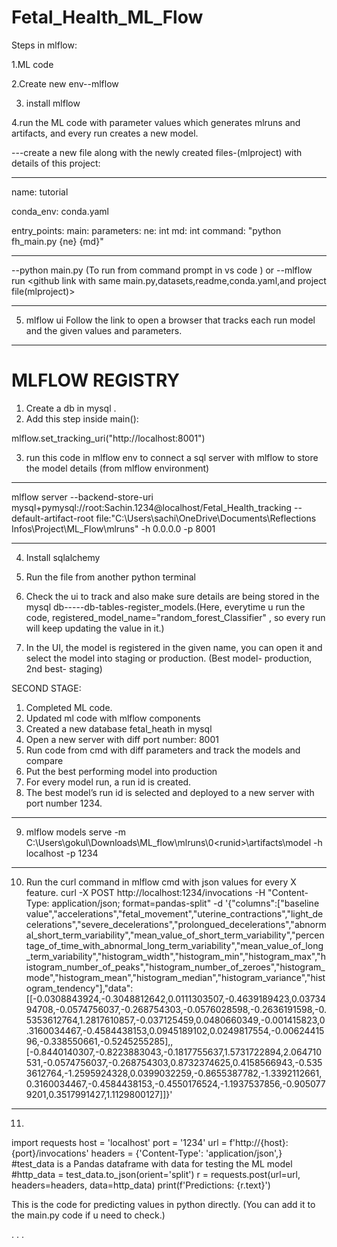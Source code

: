 # Fetal_Health_ML_Flow

Steps in mlflow:

1.ML code

2.Create new env--mlflow

3. install mlflow

4.run the ML code with parameter values which generates mlruns and artifacts, and every run creates a new model.

---create a new file along with the newly created files-(mlproject) with details of this project:

***********
name: tutorial

conda_env: conda.yaml

entry_points:
  main:
    parameters:
      ne: int
      md: int
    command: "python fh_main.py {ne} {md}"
*********
--python main.py <argument1> <argument2> (To run from command prompt in vs code )
or
--mlflow run <github link with same main.py,datasets,readme,conda.yaml,and project file(mlproject)>  <argument>
*************
5.	mlflow ui
Follow the link to open a browser that tracks each run model and the given values and parameters.
*************

  # MLFLOW REGISTRY

1. Create a db in mysql .
2. Add this step inside main():

mlflow.set_tracking_uri("http://localhost:8001")

3. run this code in mlflow env to connect a sql server with mlflow to store the model details (from mlflow environment)
************
mlflow server --backend-store-uri mysql+pymysql://root:Sachin.1234@localhost/Fetal_Health_tracking --default-artifact-root file:"C:\Users\sachi\OneDrive\Documents\Reflections Infos\Project\ML_Flow\mlruns" -h 0.0.0.0 -p 8001
**************
4. Install sqlalchemy

5. Run the file from another python  terminal

6. Check the ui to track and also make sure details are being stored in the mysql db-----db-tables-register_models.(Here, everytime u run the code, registered_model_name="random_forest_Classifier" , so every run will keep updating the value in it.)

7. In the UI, the model is registered in the given name, you can open it and select the model into staging or production.
(Best model- production, 2nd best- staging)


SECOND STAGE:

1. Completed ML code.
2. Updated ml code with mlflow components
3. Created a new database fetal_heath in mysql
4. Open a new server with diff port number: 8001
5. Run code from cmd with diff parameters and track the models and compare 
6. Put the best performing model into production
7. For every model run, a run id is created.
8. The best model’s run id is selected and deployed to a new server with port number 1234.
***********
9. mlflow models serve -m C:\Users\gokul\Downloads\ML_flow\mlruns\0\<runid>\artifacts\model -h localhost -p 1234 
*************

10. Run the curl command in mlflow cmd with json values for every X feature.
curl -X POST http://localhost:1234/invocations -H "Content-Type: application/json; format=pandas-split" -d '{"columns":["baseline value","accelerations","fetal_movement","uterine_contractions","light_decelerations","severe_decelerations","prolongued_decelerations","abnormal_short_term_variability","mean_value_of_short_term_variability","percentage_of_time_with_abnormal_long_term_variability","mean_value_of_long_term_variability","histogram_width","histogram_min","histogram_max","histogram_number_of_peaks","histogram_number_of_zeroes","histogram_mode","histogram_mean","histogram_median","histogram_variance","histogram_tendency"],"data":[[-0.0308843924,-0.3048812642,0.0111303507,-0.4639189423,0.0373494708,-0.0574756037,-0.268754303,-0.0576028598,-0.2636191598,-0.5353612764,1.2817610857,-0.037125459,0.0480660349,-0.001415823,0.3160034467,-0.4584438153,0.0945189102,0.0249817554,-0.0062441596,-0.338550661,-0.5245255285],,[-0.8440140307,-0.8223883043,-0.1817755637,1.5731722894,2.064710531,-0.0574756037,-0.268754303,0.8732374625,0.4158566943,-0.5353612764,-1.2595924328,0.0399032259,-0.8655387782,-1.3392112661,0.3160034467,-0.4584438153,-0.4550176524,-1.1937537856,-0.9050779201,0.3517991427,1.1129800127]]}'
************
11.
import requests
host = 'localhost'
port = '1234'
url = f'http://{host}:{port}/invocations'
headers = {'Content-Type': 'application/json',}
#test_data is a Pandas dataframe with data for testing the ML model
#http_data = test_data.to_json(orient='split')
r = requests.post(url=url, headers=headers, data=http_data)
print(f'Predictions: {r.text}')


This is the code for predicting values in python directly.
(You can add it to the main.py code if u need to check.)

  
  
  
  
  
  
  
  
  
  
  .
  .
  .

